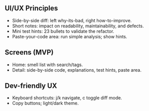 ﻿## UI/UX Principles
- Side-by-side diff: left why-its-bad, right how-to-improve.
- Short notes: impact on readability, maintainability, and defects.
- Mini test hints: 23 bullets to validate the refactor.
- Paste-your-code area: run simple analysis; show hints.

## Screens (MVP)
- Home: smell list with search/tags.
- Detail: side-by-side code, explanations, test hints, paste area.

## Dev-friendly UX
- Keyboard shortcuts: j/k navigate, c toggle diff mode.
- Copy buttons; light/dark theme.
